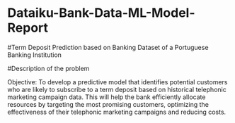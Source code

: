 # Dataiku-Bank-Data-ML-Model-Report

#Term Deposit Prediction based on Banking Dataset of a Portuguese Banking Institution

#Description of the problem

Objective: To develop a predictive model that identifies potential customers who are likely to subscribe to a term deposit based on historical telephonic marketing campaign data. This will help the bank efficiently allocate resources by targeting the most promising customers, optimizing the effectiveness of their telephonic marketing campaigns and reducing costs.

